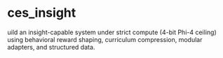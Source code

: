 # ces_insight
uild an insight-capable system under strict compute (4-bit Phi-4 ceiling) using behavioral reward shaping, curriculum compression, modular adapters, and structured data.
